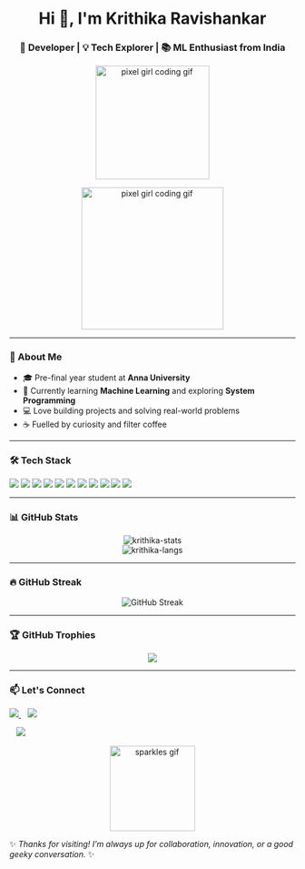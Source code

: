 <h1 align="center">Hi 👋, I'm Krithika Ravishankar</h1>
<h3 align="center">🚀 Developer | 💡 Tech Explorer | 📚 ML Enthusiast from India</h3>

<p align="center">
  <img src="https://i.imgur.com/L8VZP5j.gif" width="200" alt="pixel girl coding gif"/>
</p>


<p align="center">
  <img src="https://media.giphy.com/media/LMt9638dO8dftAjtco/giphy.gif" width="250" alt="pixel girl coding gif"/>
</p>


---

### 🌱 About Me

- 🎓 Pre-final year student at **Anna University**
- 🧠 Currently learning **Machine Learning** and exploring **System Programming**
- 💻 Love building projects and solving real-world problems
- ☕ Fuelled by curiosity and filter coffee

---

### 🛠️ Tech Stack

<p align="left">
  <img src="https://img.shields.io/badge/C-00599C?style=flat&logo=c&logoColor=white"/>
  <img src="https://img.shields.io/badge/C++-00599C?style=flat&logo=cplusplus&logoColor=white"/>
  <img src="https://img.shields.io/badge/Java-ED8B00?style=flat&logo=java&logoColor=white"/>
  <img src="https://img.shields.io/badge/Python-3776AB?style=flat&logo=python&logoColor=white"/>
  <img src="https://img.shields.io/badge/HTML5-E34F26?style=flat&logo=html5&logoColor=white"/>
  <img src="https://img.shields.io/badge/CSS3-1572B6?style=flat&logo=css3&logoColor=white"/>
  <img src="https://img.shields.io/badge/JavaScript-F7DF1E?style=flat&logo=javascript&logoColor=black"/>
  <img src="https://img.shields.io/badge/MySQL-4479A1?style=flat&logo=mysql&logoColor=white"/>
  <img src="https://img.shields.io/badge/Linux-FCC624?style=flat&logo=linux&logoColor=black"/>
  <img src="https://img.shields.io/badge/Spring-6DB33F?style=flat&logo=spring&logoColor=white"/>
  <img src="https://img.shields.io/badge/Arduino-00979D?style=flat&logo=arduino&logoColor=white"/>
</p>

---

### 📊 GitHub Stats

<p align="center">
  <img src="https://github-readme-stats.vercel.app/api?username=kritzr&show_icons=true&theme=radical" alt="krithika-stats" />
  <br>
  <img src="https://github-readme-stats.vercel.app/api/top-langs/?username=kritzr&layout=compact&theme=radical" alt="krithika-langs" />
</p>

---

### 🔥 GitHub Streak

<p align="center">
  <img src="https://streak-stats.demolab.com/?user=kritzr&theme=radical" alt="GitHub Streak" />
</p>

---

### 🏆 GitHub Trophies

<p align="center">
  <img src="https://github-profile-trophy.vercel.app/?username=kritzr&theme=darkhub" />
</p>

---

### 📫 Let's Connect

<p align="left">
  <a href="https://www.linkedin.com/in/krithika-ravishankar/" target="_blank">
    <img src="https://img.shields.io/badge/LinkedIn-0A66C2?style=flat&logo=linkedin&logoColor=white"/>
  </a>
  &nbsp;&nbsp;
  <a href="https://leetcode.com/kritz15/" target="_blank">
  <img src="https://img.shields.io/badge/LeetCode-FFA116?style=flat&logo=leetcode&logoColor=black"/>
</a>

  &nbsp;&nbsp;
  <a href="mailto:krithikaravsishankar4@gmail.com" target="_blank">
    <img src="https://img.shields.io/badge/Gmail-D14836?style=flat&logo=gmail&logoColor=white"/>
  </a>
</p>

<p align="center">
  <img src="https://media.giphy.com/media/3oriO0OEd9QIDdllqo/giphy.gif" width="150" alt="sparkles gif"/>
</p>



✨ *Thanks for visiting! I’m always up for collaboration, innovation, or a good geeky conversation.* ✨
